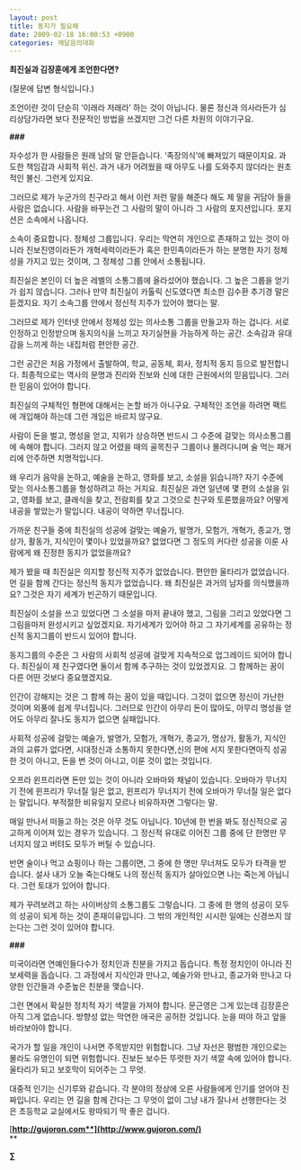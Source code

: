 ```yaml
---
layout: post
title: 동지가 필요해
date: 2009-02-18 16:00:53 +0900
categories: 깨달음의대화
---
```

**최진실과 김장훈에게 조언한다면?**

(질문에 답변 형식입니다.)

조언이란 것이 단순히 ‘이래라 저래라’ 하는 것이 아닙니다. 물론 정신과 의사라든가 심리상담가라면 보다 전문적인 방법을 쓰겠지만 그건 다른 차원의 이야기구요. 

**###**

자수성가 한 사람들은 원래 남의 말 안듣습니다. ‘족장의식’에 빠져있기 때문이지요. 과도한 책임감과 사회적 위신. 과거 내가 어려웠을 때 아무도 나를 도와주지 않더라는 원초적인 불신. 그런게 있지요. 

그러므로 제가 누군가의 친구라고 해서 이런 저런 말을 해준다 해도 제 말을 귀담아 들을 사람은 없습니다. 사람을 바꾸는건 그 사람의 말이 아니라 그 사람의 포지션입니다. 포지션은 소속에서 나옵니다.

소속이 중요합니다. 정체성 그룹입니다. 우리는 막연히 개인으로 존재하고 있는 것이 아니라 진보진영이라든가 개혁세력이라든가 혹은 한민족이라든가 하는 분명한 자기 정체성을 가지고 있는 것이며, 그 정체성 그룹 안에서 소통됩니다.

최진실은 본인이 더 높은 레벨의 소통그룹에 올라섰어야 했습니다. 그 높은 그룹을 얻기가 쉽지 않습니다. 그러나 만약 최진실이 카톨릭 신도였다면 최소한 김수환 추기경 말은 듣겠지요. 자기 소속그룹 안에서 정신적 지주가 있어야 했다는 말.

그러므로 제가 인터넷 안에서 정체성 있는 의사소통 그룹을 만들고자 하는 겁니다. 서로 인정하고 인정받으며 동지의식을 느끼고 자기실현을 가능하게 하는 공간. 소속감과 유대감을 느끼게 하는 내집처럼 편안한 공간. 

그런 공간은 처음 가정에서 출발하여, 학교, 공동체, 회사, 정치적 동지 등으로 발전합니다. 최종적으로는 역사의 문명과 진리와 진보와 신에 대한 근원에서의 믿음입니다. 그러한 믿음이 있어야 합니다. 

최진실의 구체적인 형편에 대해서는 논할 바가 아니구요. 구체적인 조언을 하려면 팩트에 개입해야 하는데 그런 개입은 바르지 않구요.

사람이 돈을 벌고, 명성을 얻고, 지위가 상승하면 반드시 그 수준에 걸맞는 의사소통그룹에 속해야 합니다. 그러지 않고 어렸을 때의 골목친구 그룹이나 몰려다니며 술 먹는 패거리에 안주하면 치명적입니다.

왜 우리가 음악을 논하고, 예술을 논하고, 영화를 보고, 소설을 읽습니까? 자기 수준에 맞는 의사소통그룹을 형성하려고 하는 거지요. 최진실은 과연 일년에 몇 편의 소설을 읽고, 영화를 보고, 클래식을 찾고, 전람회를 찾고 그것으로 친구와 토론했을까요? 어떻게 내공을 쌓았는가 말입니다. 내공이 약하면 무너집니다.

가까운 친구들 중에 최진실의 성공에 걸맞는 예술가, 발명가, 모험가, 개혁가, 종교가, 명상가, 활동가, 지식인이 몇이나 있었을까요? 없었다면 그 정도의 커다란 성공을 이룬 사람에게 왜 진정한 동지가 없었을까요? 

제가 봤을 때 최진실은 의지할 정신적 지주가 없었습니다. 편안한 울타리가 없었습니다. 먼 길을 함께 간다는 정신적 동지가 없었습니다. 왜 최진실은 과거의 남자를 의식했을까요? 그것은 자기 세계가 빈곤하기 때문입니다. 

최진실이 소설을 쓰고 있었다면 그 소설을 마저 끝내야 했고, 그림을 그리고 있었다면 그 그림을마저 완성시키고 싶었겠지요. 자기세계가 있어야 하고 그 자기세계를 공유하는 정신적 동지그룹이 반드시 있어야 합니다. 

동지그룹의 수준은 그 사람의 사회적 성공에 걸맞게 지속적으로 업그레이드 되어야 합니다. 최진실이 제 친구였다면 둘이서 함께 추구하는 것이 있었겠지요. 그 함께하는 꿈이 다른 어떤 것보다 중요했겠지요.

인간이 강해지는 것은 그 함께 하는 꿈이 있을 때입니다. 그것이 없으면 정신이 가난한 것이며 외풍에 쉽게 무너집니다. 그러므로 인간이 아무리 돈이 많아도, 아무리 명성을 얻어도 아무리 잘나도 동지가 없으면 실패입니다.

사회적 성공에 걸맞는 예술가, 발명가, 모험가, 개혁가, 종교가, 명상가, 활동가, 지식인과의 교류가 없다면, 시대정신과 소통하지 못한다면,신의 편에 서지 못한다면아직 성공한 것이 아니고, 돈을 번 것이 아니고, 이룬 것이 없는 것입니다.

오프라 윈프리라면 돈만 있는 것이 아니라 오바마와 채널이 있습니다. 오바마가 무너지기 전에 윈프리가 무너질 일은 없고, 윈프리가 무너지기 전에 오바마가 무너질 일은 없다는 말입니다. 부적절한 비유일지 모르나 비유하자면 그렇다는 말.

매일 만나서 떠들고 하는 것은 아무 것도 아닙니다. 10년에 한 번을 봐도 정신적으로 공고하게 이어져 있는 경우가 있습니다. 그 정신적 유대로 이어진 그룹 중에 단 한명만 무너지지 않고 버텨도 모두가 버틸 수 있습니다. 

반면 술이나 먹고 쇼핑이나 하는 그룹이면, 그 중에 한 명만 무너져도 모두가 타격을 받습니다. 설사 내가 오늘 죽는다해도 나의 정신적 동지가 살아있으면 나는 죽는게 아닙니다. 그런 토대가 있어야 합니다.

제가 꾸려보려고 하는 사이버상의 소통그룹도 그렇습니다. 그 중에 한 명의 성공이 모두의 성공이 되게 하는 것이 존재이유입니다. 그 밖의 개인적인 시시한 일에는 신경쓰지 않는다는 그런 것이 있어야 합니다.

**###**

미국이라면 연예인들다수가 정치인과 친분을 가지고 돕습니다. 특정 정치인이 아니라 진보세력을 돕습니다. 그 과정에서 지식인과 만나고, 예술가와 만나고, 종교가와 만나고 다양한 인간들과 수준높은 친분을 맺습니다. 

그런 면에서 확실한 정치적 자기 색깔을 가져야 합니다. 문근영은 그게 있는데 김장훈은 아직 그게 없습니다. 방향성 없는 막연한 애국은 공허한 것입니다. 눈을 떠야 하고 앞을 바라보아야 합니다.

국가가 할 일을 개인이 나서면 주목받지만 위험합니다. 그냥 자선은 평범한 개인으로는 몰라도 유명인이 되면 위험합니다. 진보든 보수든 뚜렷한 자기 색깔 속에 있어야 합니다. 울타리가 되고 보호막이 되어주는 그 무엇.

대중적 인기는 신기루와 같습니다. 각 분야의 정상에 오른 사람들에게 인기를 얻어야 진짜입니다. 우리는 먼 길을 함께 간다는 그 무엇이 없이 그냥 내가 잘나서 선행한다는 것은 초등학교 교실에서도 왕따되기 딱 좋은 겁니다.

[**http://gujoron.com**](http://www.gujoron.com/)**  
** 

**∑**